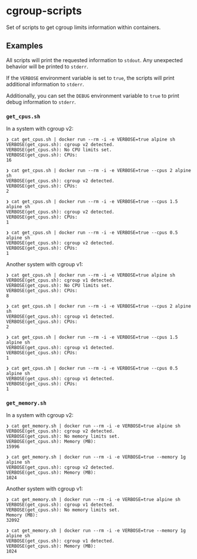 # cgroup-scripts

Set of scripts to get cgroup limits information within containers.

## Examples

All scripts will print the requested information to `stdout`. Any unexpected behavior will be printed to `stderr`.

If the `VERBOSE` environment variable is set to `true`, the scripts will print additional information to `stderr`.

Additionally, you can set the `DEBUG` environment variable to `true` to print debug information to `stderr`.

### `get_cpus.sh`

In a system with cgroup v2:

```console
❯ cat get_cpus.sh | docker run --rm -i -e VERBOSE=true alpine sh
VERBOSE(get_cpus.sh): cgroup v2 detected.
VERBOSE(get_cpus.sh): No CPU limits set.
VERBOSE(get_cpus.sh): CPUs:
16

❯ cat get_cpus.sh | docker run --rm -i -e VERBOSE=true --cpus 2 alpine sh
VERBOSE(get_cpus.sh): cgroup v2 detected.
VERBOSE(get_cpus.sh): CPUs:
2

❯ cat get_cpus.sh | docker run --rm -i -e VERBOSE=true --cpus 1.5 alpine sh
VERBOSE(get_cpus.sh): cgroup v2 detected.
VERBOSE(get_cpus.sh): CPUs:
1

❯ cat get_cpus.sh | docker run --rm -i -e VERBOSE=true --cpus 0.5 alpine sh
VERBOSE(get_cpus.sh): cgroup v2 detected.
VERBOSE(get_cpus.sh): CPUs:
1
```

Another system with cgroup v1:

```console
❯ cat get_cpus.sh | docker run --rm -i -e VERBOSE=true alpine sh
VERBOSE(get_cpus.sh): cgroup v1 detected.
VERBOSE(get_cpus.sh): No CPU limits set.
VERBOSE(get_cpus.sh): CPUs:
8

❯ cat get_cpus.sh | docker run --rm -i -e VERBOSE=true --cpus 2 alpine sh
VERBOSE(get_cpus.sh): cgroup v1 detected.
VERBOSE(get_cpus.sh): CPUs:
2

❯ cat get_cpus.sh | docker run --rm -i -e VERBOSE=true --cpus 1.5 alpine sh
VERBOSE(get_cpus.sh): cgroup v1 detected.
VERBOSE(get_cpus.sh): CPUs:
1

❯ cat get_cpus.sh | docker run --rm -i -e VERBOSE=true --cpus 0.5 alpine sh
VERBOSE(get_cpus.sh): cgroup v1 detected.
VERBOSE(get_cpus.sh): CPUs:
1
```

### `get_memory.sh`

In a system with cgroup v2:

```console
❯ cat get_memory.sh | docker run --rm -i -e VERBOSE=true alpine sh
VERBOSE(get_cpus.sh): cgroup v2 detected.
VERBOSE(get_cpus.sh): No memory limits set.
VERBOSE(get_cpus.sh): Memory (MB):
15996

❯ cat get_memory.sh | docker run --rm -i -e VERBOSE=true --memory 1g alpine sh
VERBOSE(get_cpus.sh): cgroup v2 detected.
VERBOSE(get_cpus.sh): Memory (MB):
1024
```

Another system with cgroup v1:

```console
❯ cat get_memory.sh | docker run --rm -i -e VERBOSE=true alpine sh
VERBOSE(get_cpus.sh): cgroup v1 detected.
VERBOSE(get_cpus.sh): No memory limits set.
Memory (MB):
32092

❯ cat get_memory.sh | docker run --rm -i -e VERBOSE=true --memory 1g alpine sh
VERBOSE(get_cpus.sh): cgroup v1 detected.
VERBOSE(get_cpus.sh): Memory (MB):
1024
```
